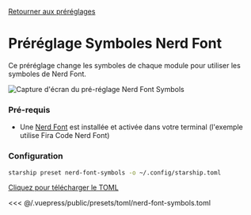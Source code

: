 [Retourner aux préréglages](./README.md#nerd-font-symbols)

# Préréglage Symboles Nerd Font

Ce préréglage change les symboles de chaque module pour utiliser les symboles de Nerd Font.

![Capture d'écran du pré-réglage Nerd Font Symbols](/presets/img/nerd-font-symbols.png)

### Pré-requis

- Une [Nerd Font](https://www.nerdfonts.com/) est installée et activée dans votre terminal (l'exemple utilise Fira Code Nerd Font)

### Configuration

```sh
starship preset nerd-font-symbols -o ~/.config/starship.toml
```

[Cliquez pour télécharger le TOML](/presets/toml/nerd-font-symbols.toml)

<<< @/.vuepress/public/presets/toml/nerd-font-symbols.toml
